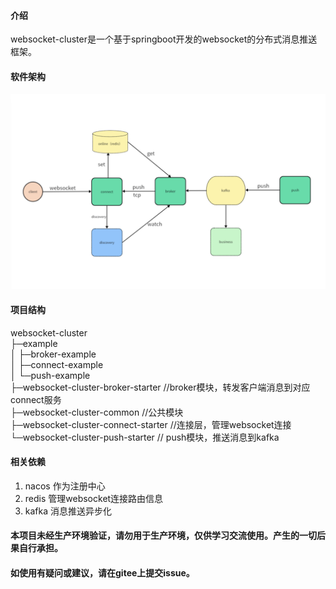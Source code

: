 #### 介绍

websocket-cluster是一个基于springboot开发的websocket的分布式消息推送框架。

#### 软件架构

![img.png](doc/img.png)

#### 项目结构

websocket-cluster  
├─example  
│ ├─broker-example  
│ ├─connect-example  
│ └─push-example  
├─websocket-cluster-broker-starter //broker模块，转发客户端消息到对应connect服务   
├─websocket-cluster-common //公共模块  
├─websocket-cluster-connect-starter //连接层，管理websocket连接  
└─websocket-cluster-push-starter // push模块，推送消息到kafka

#### 相关依赖

1. nacos 作为注册中心
2. redis 管理websocket连接路由信息
3. kafka 消息推送异步化

#### 本项目未经生产环境验证，请勿用于生产环境，仅供学习交流使用。产生的一切后果自行承担。

#### 如使用有疑问或建议，请在gitee上提交issue。



